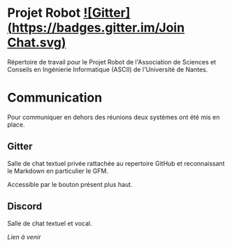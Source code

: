 # Projet Robot [![Gitter](https://badges.gitter.im/Join Chat.svg)](https://gitter.im/ascii-nantes/ProjetRobot?utm_source=share-link&utm_medium=link&utm_campaign=share-link)
Répertoire de travail pour le Projet Robot de l'Association de Sciences et Conseils en Ingénierie Informatique (ASCII) de l'Université de Nantes.

# Communication
Pour communiquer en dehors des réunions deux systèmes ont été mis en place.

## Gitter
Salle de chat textuel privée rattachée au repertoire GitHub et reconnaissant le Markdown en particulier le GFM.

Accessible par le bouton présent plus haut.

## Discord
Salle de chat textuel et vocal.

*Lien à venir*
